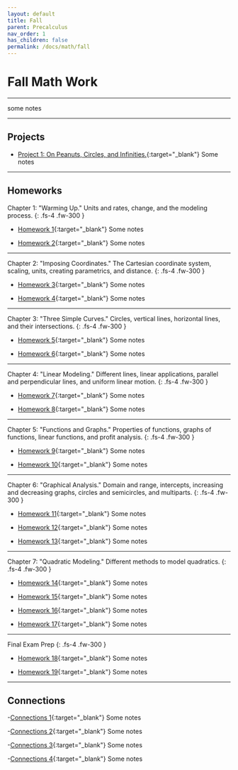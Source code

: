 ```yaml
---
layout: default
title: Fall
parent: Precalculus
nav_order: 1
has_children: false
permalink: /docs/math/fall
---
```


# Fall Math Work

---

some notes

---

## Projects

- [Project 1: On Peanuts, Circles, and Infinities.](https://sahana-sarangi.github.io/hahats/docs/math/fall/hw/Sahana_Project1.pdf){:target="_blank"} Some notes

---

## Homeworks

Chapter 1: "Warming Up." Units and rates, change, and the modeling process.
{: .fs-4 .fw-300 }

- [Homework 1](https://sahana-sarangi.github.io/hahats/docs/math/fall/hw/hw1.pdf){:target="_blank"} Some notes
  
- [Homework 2](https://sahana-sarangi.github.io/hahats/docs/math/fall/hw/hw2.pdf){:target="_blank"} Some notes

---

Chapter 2: "Imposing Coordinates." The Cartesian coordinate system, scaling, units, creating parametrics, and distance.
{: .fs-4 .fw-300 }

- [Homework 3](https://sahana-sarangi.github.io/hahats/docs/math/fall/hw/hw3.pdf){:target="_blank"} Some notes

- [Homework 4](https://sahana-sarangi.github.io/hahats/docs/math/fall/hw/hw4.pdf){:target="_blank"} Some notes

---

Chapter 3: "Three Simple Curves." Circles, vertical lines, horizontal lines, and their intersections.
{: .fs-4 .fw-300 }

- [Homework 5](https://sahana-sarangi.github.io/hahats/docs/math/fall/hw/hw5.pdf){:target="_blank"} Some notes

- [Homework 6](https://sahana-sarangi.github.io/hahats/docs/math/fall/hw/hw6.pdf){:target="_blank"} Some notes

---

Chapter 4: "Linear Modeling." Different lines, linear applications, parallel and perpendicular lines, and uniform linear motion.
{: .fs-4 .fw-300 }

- [Homework 7](https://sahana-sarangi.github.io/hahats/docs/math/fall/hw/hw7.pdf){:target="_blank"} Some notes

- [Homework 8](https://sahana-sarangi.github.io/hahats/docs/math/fall/hw/hw8.pdf){:target="_blank"} Some notes

---

Chapter 5: "Functions and Graphs." Properties of functions, graphs of functions, linear functions, and profit analysis.
{: .fs-4 .fw-300 }
- [Homework 9](https://sahana-sarangi.github.io/hahats/docs/math/fall/hw/hw9.pdf){:target="_blank"} Some notes

- [Homework 10](https://sahana-sarangi.github.io/hahats/docs/math/fall/hw/hw10.pdf){:target="_blank"} Some notes

---

Chapter 6: "Graphical Analysis." Domain and range, intercepts, increasing and decreasing graphs, circles and semicircles, and multiparts.
{: .fs-4 .fw-300 }
- [Homework 11](https://sahana-sarangi.github.io/hahats/docs/math/fall/hw/hw11.pdf){:target="_blank"} Some notes

- [Homework 12](https://sahana-sarangi.github.io/hahats/docs/math/fall/hw/hw12.pdf){:target="_blank"} Some notes

- [Homework 13](https://sahana-sarangi.github.io/hahats/docs/math/fall/hw/hw13.pdf){:target="_blank"} Some notes

---

Chapter 7: "Quadratic Modeling." Different methods to model quadratics.
{: .fs-4 .fw-300 }
- [Homework 14](https://sahana-sarangi.github.io/hahats/docs/math/fall/hw/hw14.pdf){:target="_blank"} Some notes

- [Homework 15](https://sahana-sarangi.github.io/hahats/docs/math/fall/hw/hw15.pdf){:target="_blank"} Some notes

- [Homework 16](https://sahana-sarangi.github.io/hahats/docs/math/fall/hw/hw16.pdf){:target="_blank"} Some notes

- [Homework 17](https://sahana-sarangi.github.io/hahats/docs/math/fall/hw/hw17.pdf){:target="_blank"} Some notes

---

Final Exam Prep
{: .fs-4 .fw-300 }

- [Homework 18](https://sahana-sarangi.github.io/hahats/docs/math/fall/hw/hw18.pdf){:target="_blank"} Some notes

- [Homework 19](https://sahana-sarangi.github.io/hahats/docs/math/fall/hw/hw19.pdf){:target="_blank"} Some notes

---

## Connections

-[Connections 1](https://sahana-sarangi.github.io/hahats/docs/math/fall/hw/connections1.pdf){:target="_blank"} Some notes

-[Connections 2](https://sahana-sarangi.github.io/hahats/docs/math/fall/hw/Connections2.pdf){:target="_blank"} Some notes

-[Connections 3](https://sahana-sarangi.github.io/hahats/docs/math/fall/hw/connections3.pdf){:target="_blank"} Some notes

-[Connections 4](https://sahana-sarangi.github.io/hahats/docs/math/fall/hw/connections4.pdf){:target="_blank"} Some notes


